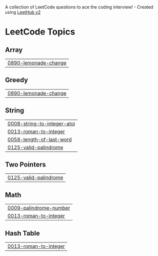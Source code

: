 A collection of LeetCode questions to ace the coding interview! - Created using [LeetHub v2](https://github.com/arunbhardwaj/LeetHub-2.0)
<!---LeetCode Topics Start-->
# LeetCode Topics
## Array
|  |
| ------- |
| [0890-lemonade-change](https://github.com/Madhusudan-Gurjar/LeetCode/tree/master/0890-lemonade-change) |
## Greedy
|  |
| ------- |
| [0890-lemonade-change](https://github.com/Madhusudan-Gurjar/LeetCode/tree/master/0890-lemonade-change) |
## String
|  |
| ------- |
| [0008-string-to-integer-atoi](https://github.com/Madhusudan-Gurjar/LeetCode/tree/master/0008-string-to-integer-atoi) |
| [0013-roman-to-integer](https://github.com/Madhusudan-Gurjar/LeetCode/tree/master/0013-roman-to-integer) |
| [0058-length-of-last-word](https://github.com/Madhusudan-Gurjar/LeetCode/tree/master/0058-length-of-last-word) |
| [0125-valid-palindrome](https://github.com/Madhusudan-Gurjar/LeetCode/tree/master/0125-valid-palindrome) |
## Two Pointers
|  |
| ------- |
| [0125-valid-palindrome](https://github.com/Madhusudan-Gurjar/LeetCode/tree/master/0125-valid-palindrome) |
## Math
|  |
| ------- |
| [0009-palindrome-number](https://github.com/Madhusudan-Gurjar/LeetCode/tree/master/0009-palindrome-number) |
| [0013-roman-to-integer](https://github.com/Madhusudan-Gurjar/LeetCode/tree/master/0013-roman-to-integer) |
## Hash Table
|  |
| ------- |
| [0013-roman-to-integer](https://github.com/Madhusudan-Gurjar/LeetCode/tree/master/0013-roman-to-integer) |
<!---LeetCode Topics End-->